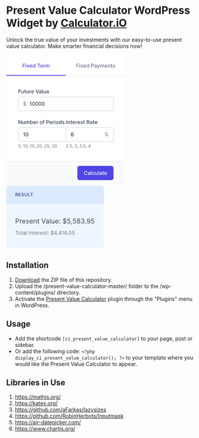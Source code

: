 # Present Value Calculator WordPress Widget by [Calculator.iO](https://www.calculator.io/ "Calculator.iO Homepage")

Unlock the true value of your investments with our easy-to-use present value calculator. Make smarter financial decisions now!

![Present Value Calculator Input Form](/assets/images/screenshot-1.png "Present Value Calculator Input Form")
![Present Value Calculator Calculation Results](/assets/images/screenshot-2.png "Present Value Calculator Calculation Results")

## Installation

1. [Download](https://github.com/pub-calculator-io/age-calculator/archive/refs/heads/master.zip) the ZIP file of this repository.
2. Upload the /present-value-calculator-master/ folder to the /wp-content/plugins/ directory.
3. Activate the [Present Value Calculator](https://www.calculator.io/present-value-calculator/ "Present Value Calculator Homepage") plugin through the "Plugins" menu in WordPress.

## Usage
* Add the shortcode `[ci_present_value_calculator]` to your page, post or sidebar.
* Or add the following code: `<?php display_ci_present_value_calculator(); ?>` to your template where you would like the Present Value Calculator to appear.

## Libraries in Use
1. https://mathjs.org/
2. https://katex.org/
3. https://github.com/aFarkas/lazysizes
4. https://github.com/RobinHerbots/Inputmask
5. https://air-datepicker.com/
6. https://www.chartjs.org/
